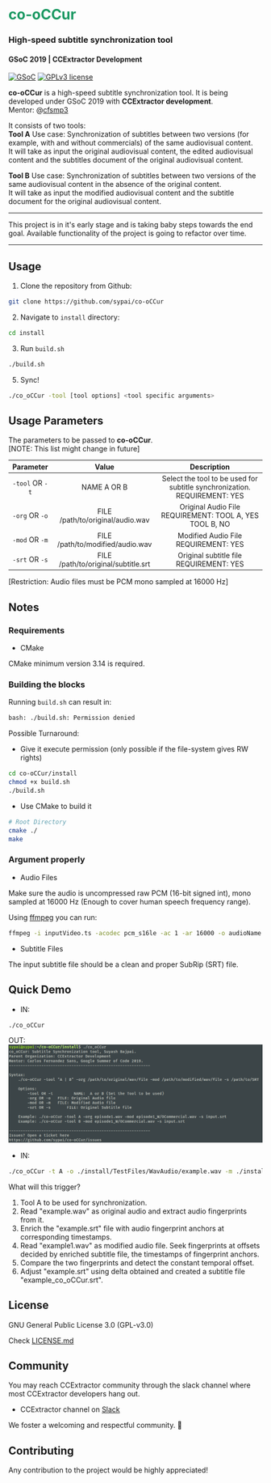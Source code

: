 <!-- PROJECT LOGO -->

<br />
<p>
  <h1 style="color:#1C9963;">co-oCCur</h1>
  <h3>High-speed subtitle synchronization tool</h3>
  <h4>GSoC 2019 | CCExtractor Development</h4>
</p>

[![GSoC](https://img.shields.io/badge/GSoC-2019-green.svg)](https://summerofcode.withgoogle.com/dashboard/project/6506536917008384/overview/)
[![GPLv3 license](https://img.shields.io/badge/License-GPLv3-blue.svg)](http://perso.crans.org/besson/LICENSE.html)

**co-oCCur** is a high-speed subtitle synchronization tool. 
It is being developed under GSoC 2019 with **CCExtractor development**.
<br />
Mentor: @[cfsmp3](https://github.com/cfsmp3)

It consists of two tools:<br />
**Tool A** 
Use case: Synchronization of subtitles between two versions (for example, with and without commercials) of the same 
audiovisual content. <br /> 
It will take as input the original audiovisual content, the edited audiovisual content and the 
subtitles document of the original audiovisual content.


**Tool B** 
Use case: Synchronization of subtitles between two versions of the same audiovisual content in the absence of the 
original content. <br />
It will take as input the modified audiovisual content and the subtitle document for the original 
audiovisual content.

---
This project is in it's early stage and is taking baby steps towards the end goal.
Available functionality of the project is going to refactor over time.  

---
 
## Usage

1. Clone the repository from Github:

```bash
git clone https://github.com/sypai/co-oCCur
```

2. Navigate to `install` directory:

```bash
cd install
```

3. Run `build.sh`

```bash
./build.sh
```

5. Sync!

```bash
./co_oCCur -tool [tool options] <tool specific arguments>
```

## Usage Parameters

The parameters to be passed to **co-oCCur**. <br />
[NOTE: This list might change in future]

| **Parameter** 	| **Value** 	| **Description** 	|
|:---------------------:	|:-----------------------------------:	|:------------------------------------------------------------------------------------------------------------:	|
| `-tool` OR `-t` 	| NAME A OR B 	| Select the tool to be used for subtitle synchronization. REQUIREMENT: YES 	|
| `-org` OR `-o` 	| FILE /path/to/original/audio.wav 	| Original Audio File REQUIREMENT: TOOL A, YES    TOOL B, NO 	|
| `-mod` OR `-m` 	| FILE /path/to/modified/audio.wav 	| Modified Audio File REQUIREMENT: YES 	|
| `-srt` OR `-s` 	| FILE /path/to/original/subtitle.srt 	| Original subtitle file REQUIREMENT: YES 	|

[Restriction: Audio files must be PCM mono sampled at 16000 Hz]

## Notes

### Requirements

* CMake
 
CMake minimum version 3.14 is required.

### Building the blocks
 Running `build.sh` can result in:

```bash
bash: ./build.sh: Permission denied
```

Possible Turnaround:
* Give it execute permission (only possible if the file-system gives RW rights)
```bash
cd co-oCCur/install
chmod +x build.sh
./build.sh
```

* Use CMake to build it
```bash
# Root Directory
cmake ./
make
```

### Argument properly
* Audio Files

Make sure the audio is uncompressed raw PCM (16-bit signed int), mono sampled at 16000 Hz (Enough to cover human speech frequency range).

Using [ffmpeg](https://ffmpeg.org/documentation.html) you can run:

```bash
ffmpeg -i inputVideo.ts -acodec pcm_s16le -ac 1 -ar 16000 -o audioName.wav 
```

* Subtitle Files

The input subtitle file should be a clean and proper SubRip (SRT) file.

## Quick Demo


* IN:
```bash
./co_oCCur
```
  OUT:
  ![Run without arguments](https://raw.githubusercontent.com/sypai/co-oCCur/master/demo/media/cooccur_wo_args.png)

* IN:
```bash
./co_oCCur -t A -o ./install/TestFiles/WavAudio/example.wav -m ./install/TestFiles/WavAudio/example1.wav -s ./install/TestFiles/Subtitles/example.srt
```
What will this trigger?
1. Tool A to be used for synchronization.
2. Read "example.wav" as original audio and extract audio fingerprints from it.
3. Enrich the "example.srt" file with audio fingerprint anchors at corresponding timestamps.
4. Read "example1.wav" as modified audio file. Seek fingerprints at offsets decided by enriched subtitle file, the 
timestamps of fingerprint anchors.
5. Compare the two fingerprints and detect the constant temporal offset.
6. Adjust "example.srt" using delta obtained and created a subtitle file "example_co_oCCur.srt".

## License
GNU General Public License 3.0 (GPL-v3.0)

Check [LICENSE.md](https://github.com/sypai/co-oCCur/blob/master/LICENSE.md)

## Community
You may reach CCExtractor community through the slack channel
where most CCExtractor developers hang out.
* CCExtractor channel on [Slack](https://ccextractor.org/public:general:support?)

We foster a welcoming and respectful community. &#128080;

## Contributing 
Any contribution to the project would be highly appreciated! 


